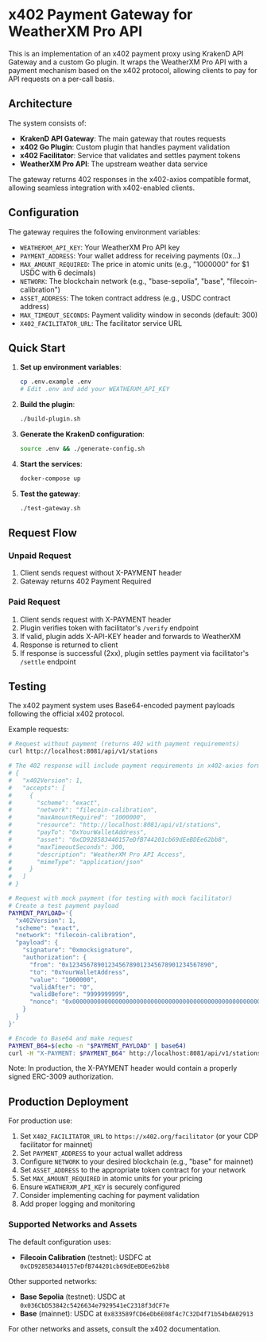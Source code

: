 # x402 Payment Gateway for WeatherXM Pro API

This is an implementation of an x402 payment proxy using KrakenD API Gateway and a custom Go plugin. It wraps the WeatherXM Pro API with a payment mechanism based on the x402 protocol, allowing clients to pay for API requests on a per-call basis.

## Architecture

The system consists of:
- **KrakenD API Gateway**: The main gateway that routes requests
- **x402 Go Plugin**: Custom plugin that handles payment validation
- **x402 Facilitator**: Service that validates and settles payment tokens
- **WeatherXM Pro API**: The upstream weather data service

The gateway returns 402 responses in the x402-axios compatible format, allowing seamless integration with x402-enabled clients.

## Configuration

The gateway requires the following environment variables:
- `WEATHERXM_API_KEY`: Your WeatherXM Pro API key
- `PAYMENT_ADDRESS`: Your wallet address for receiving payments (0x...)
- `MAX_AMOUNT_REQUIRED`: The price in atomic units (e.g., "1000000" for $1 USDC with 6 decimals)
- `NETWORK`: The blockchain network (e.g., "base-sepolia", "base", "filecoin-calibration")
- `ASSET_ADDRESS`: The token contract address (e.g., USDC contract address)
- `MAX_TIMEOUT_SECONDS`: Payment validity window in seconds (default: 300)
- `X402_FACILITATOR_URL`: The facilitator service URL

## Quick Start

1. **Set up environment variables**:
   ```bash
   cp .env.example .env
   # Edit .env and add your WEATHERXM_API_KEY
   ```

2. **Build the plugin**:
   ```bash
   ./build-plugin.sh
   ```

3. **Generate the KrakenD configuration**:
   ```bash
   source .env && ./generate-config.sh
   ```

4. **Start the services**:
   ```bash
   docker-compose up
   ```

5. **Test the gateway**:
   ```bash
   ./test-gateway.sh
   ```

## Request Flow

### Unpaid Request
1. Client sends request without X-PAYMENT header
2. Gateway returns 402 Payment Required

### Paid Request
1. Client sends request with X-PAYMENT header
2. Plugin verifies token with facilitator's `/verify` endpoint
3. If valid, plugin adds X-API-KEY header and forwards to WeatherXM
4. Response is returned to client
5. If response is successful (2xx), plugin settles payment via facilitator's `/settle` endpoint

## Testing

The x402 payment system uses Base64-encoded payment payloads following the official x402 protocol.

Example requests:

```bash
# Request without payment (returns 402 with payment requirements)
curl http://localhost:8081/api/v1/stations

# The 402 response will include payment requirements in x402-axios format:
# {
#   "x402Version": 1,
#   "accepts": [
#     {
#       "scheme": "exact",
#       "network": "filecoin-calibration",
#       "maxAmountRequired": "1000000",
#       "resource": "http://localhost:8081/api/v1/stations",
#       "payTo": "0xYourWalletAddress",
#       "asset": "0xCD928583440157eDfB744201cb69dEeBDEe62bb8",
#       "maxTimeoutSeconds": 300,
#       "description": "WeatherXM Pro API Access",
#       "mimeType": "application/json"
#     }
#   ]
# }

# Request with mock payment (for testing with mock facilitator)
# Create a test payment payload
PAYMENT_PAYLOAD='{
  "x402Version": 1,
  "scheme": "exact",
  "network": "filecoin-calibration",
  "payload": {
    "signature": "0xmocksignature",
    "authorization": {
      "from": "0x1234567890123456789012345678901234567890",
      "to": "0xYourWalletAddress",
      "value": "1000000",
      "validAfter": "0",
      "validBefore": "9999999999",
      "nonce": "0x0000000000000000000000000000000000000000000000000000000000000001"
    }
  }
}'

# Encode to Base64 and make request
PAYMENT_B64=$(echo -n "$PAYMENT_PAYLOAD" | base64)
curl -H "X-PAYMENT: $PAYMENT_B64" http://localhost:8081/api/v1/stations
```

Note: In production, the X-PAYMENT header would contain a properly signed ERC-3009 authorization.

## Production Deployment

For production use:
1. Set `X402_FACILITATOR_URL` to `https://x402.org/facilitator` (or your CDP facilitator for mainnet)
2. Set `PAYMENT_ADDRESS` to your actual wallet address
3. Configure `NETWORK` to your desired blockchain (e.g., "base" for mainnet)
4. Set `ASSET_ADDRESS` to the appropriate token contract for your network
5. Set `MAX_AMOUNT_REQUIRED` in atomic units for your pricing
6. Ensure `WEATHERXM_API_KEY` is securely configured
7. Consider implementing caching for payment validation
8. Add proper logging and monitoring

### Supported Networks and Assets

The default configuration uses:
- **Filecoin Calibration** (testnet): USDFC at `0xCD928583440157eDfB744201cb69dEeBDEe62bb8`

Other supported networks:
- **Base Sepolia** (testnet): USDC at `0x036CbD53842c5426634e7929541eC2318f3dCF7e`
- **Base** (mainnet): USDC at `0x833589fCD6eDb6E08f4c7C32D4f71b54bdA02913`

For other networks and assets, consult the x402 documentation.